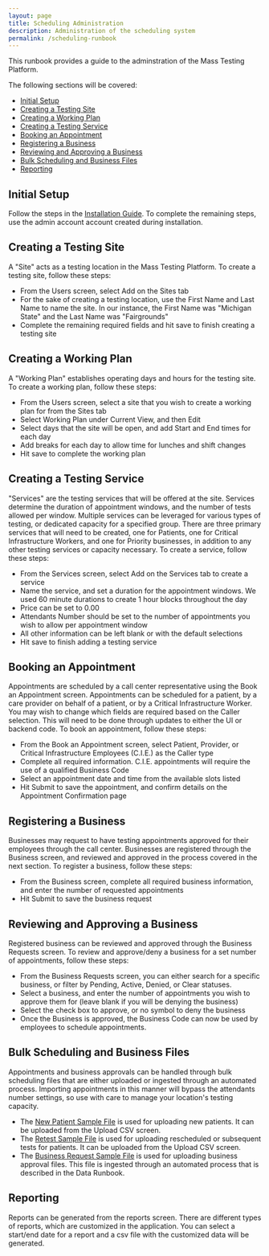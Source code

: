 ```yaml
---
layout: page
title: Scheduling Administration
description: Administration of the scheduling system
permalink: /scheduling-runbook
---
```


This runbook provides a guide to the adminstration of the Mass Testing Platform.

The following sections will be covered:

- [Initial Setup](#initial-setup)
- [Creating a Testing Site](#creating-a-testing-site)
- [Creating a Working Plan](#creating-a-working-plan)
- [Creating a Testing Service](#creating-a-testing-service)
- [Booking an Appointment](#booking-an-appointment)
- [Registering a Business](#registering-a-business)
- [Reviewing and Approving a Business](#reviewing-and-approving-a-business)
- [Bulk Scheduling and Business Files](#bulk-scheduling-and-business-files)
- [Reporting](#reporting)

## Initial Setup

Follow the steps in the [Installation Guide]().  To complete the remaining steps, use the admin account account created during installation.

## Creating a Testing Site

A "Site" acts as a testing location in the Mass Testing Platform.  To create a testing site, follow these steps:

- From the Users screen, select Add on the Sites tab
- For the sake of creating a testing location, use the First Name and Last Name to name the site.  In our instance, the First Name was "Michigan State" and the Last Name was "Fairgrounds"
- Complete the remaining required fields and hit save to finish creating a testing site

## Creating a Working Plan

A "Working Plan" establishes operating days and hours for the testing site.  To create a working plan, follow these steps:

- From the Users screen, select a site that you wish to create a working plan for from the Sites tab
- Select Working Plan under Current View, and then Edit
- Select days that the site will be open, and add Start and End times for each day
- Add breaks for each day to allow time for lunches and shift changes
- Hit save to complete the working plan

## Creating a Testing Service

"Services" are the testing services that will be offered at the site.  Services determine the duration of appointment windows, and the number of tests allowed per window.  Multiple services can be leveraged for various types of testing, or dedicated capacity for a specified group.  There are three primary services that will need to be created, one for Patients, one for Critical Infrastructure Workers, and one for Priority businesses, in addition to any other testing services or capacity necessary.  To create a service, follow these steps:

- From the Services screen, select Add on the Services tab to create a service
- Name the service, and set a duration for the appointment windows.  We used 60 minute durations to create 1 hour blocks throughout the day
- Price can be set to 0.00
- Attendants Number should be set to the number of appointments you wish to allow per appointment window
- All other information can be left blank or with the default selections
- Hit save to finish adding a testing service

## Booking an Appointment

Appointments are scheduled by a call center representative using the Book an Appointment screen.  Appointments can be scheduled for a patient, by a care provider on behalf of a patient, or by a Critical Infrastructure Worker.  You may wish to change which fields are required based on the Caller selection.  This will need to be done through updates to either the UI or backend code.  To book an appointment, follow these steps:

- From the Book an Appointment screen, select Patient, Provider, or Critical Infrastructure Employees (C.I.E.) as the Caller type
- Complete all required information.  C.I.E. appointments will require the use of a qualified Business Code
- Select an appointment date and time from the available slots listed
- Hit Submit to save the appointment, and confirm details on the Appointment Confirmation page

## Registering a Business

Businesses may request to have testing appointments approved for their employees through the call center.  Businesses are registered through the Business screen, and reviewed and approved in the process covered in the next section.  To register a business, follow these steps:

- From the Business screen, complete all required business information, and enter the number of requested appointments 
- Hit Submit to save the business request

## Reviewing and Approving a Business

Registered business can be reviewed and approved through the Business Requests screen.  To review and approve/deny a business for a set number of appointments, follow these steps:

- From the Business Requests screen, you can either search for a specific business, or filter by Pending, Active, Denied, or Clear statuses.  
- Select a business, and enter the number of appointments you wish to approve them for (leave blank if you will be denying the business)
- Select the check box to approve, or no symbol to deny the business
- Once the Business is approved, the Business Code can now be used by employees to schedule appointments.

## Bulk Scheduling and Business Files

Appointments and business approvals can be handled through bulk scheduling files that are either uploaded or ingested through an automated process. Importing appointments in this manner 
 will bypass the attendants number settings, so use with care to manage your location's testing capacity.

- The [New Patient Sample File](./sample_files/New_Appointment_Template.csv) is used for uploading new patients.  It can be uploaded from the Upload CSV screen.
- The [Retest Sample File](./sample_files/Retest_Template.csv)  is used for uploading rescheduled or subsequent tests for patients.  It can be uploaded from the Upload CSV screen.
- The [Business Request Sample File](./sample_files/Business_Request_Template.csv) is used for uploading business approval files.  This file is ingested through an automated process that is described in the Data Runbook.

## Reporting

Reports can be generated from the reports screen.  There are different types of reports, which are customized in the application. You can select a start/end date for a report and a csv file with the customized data will be generated.